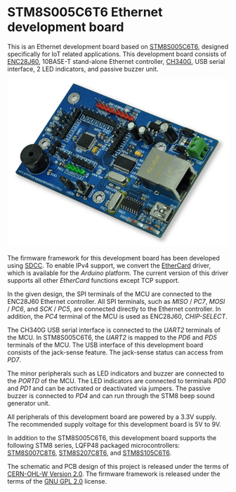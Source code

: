 # STM8S005C6T6 Ethernet development board

This is an Ethernet development board based on [STM8S005C6T6](https://www.st.com/resource/en/datasheet/stm8s005c6.pdf), designed specifically for IoT related applications. This development board consists of [ENC28J60](http://ww1.microchip.com/downloads/en/devicedoc/39662c.pdf), 10BASE-T stand-alone Ethernet controller, [CH340G](https://cdn.sparkfun.com/datasheets/Dev/Arduino/Other/CH340DS1.PDF), USB serial interface, 2 LED indicators, and passive buzzer unit.

![STM8S005C6T6 Ethernet development board](https://raw.githubusercontent.com/dilshan/stm8s005-iot-devboard/main/resources/stm8s005-iot-board.jpg)

The firmware framework for this development board has been developed using [SDCC](http://sdcc.sourceforge.net/). To enable IPv4 support, we convert the [EtherCard](https://github.com/njh/EtherCard) driver, which is available for the *Arduino* platform. The current version of this driver supports all other *EtherCard* functions except TCP support.

In the given design, the SPI terminals of the MCU are connected to the ENC28J60 Ethernet controller. All SPI terminals, such as *MISO* / *PC7*, *MOSI* / *PC6*, and *SCK* / *PC5*, are connected directly to the Ethernet controller. In addition, the *PC4* terminal of the MCU is used as ENC28J60, *CHIP-SELECT*. 

The CH340G USB serial interface is connected to the *UART2* terminals of the MCU. In STM8S005C6T6, the *UART2* is mapped to the *PD6* and *PD5* terminals of the MCU. The USB interface of this development board consists of the jack-sense feature. The jack-sense status can access from *PD7*.

The minor peripherals such as LED indicators and buzzer are connected to the *PORTD* of the MCU. The LED indicators are connected to terminals *PD0* and *PD1* and can be activated or deactivated via jumpers. The passive buzzer is connected to *PD4* and can run through the STM8 beep sound generator unit.

All peripherals of this development board are powered by a 3.3V supply. The recommended supply voltage for this development board is  5V to 9V.

In addition to the STM8S005C6T6, this development board supports the following STM8 series, LQFP48 packaged microcontrollers: [STM8S007C8T6](https://www.st.com/resource/en/datasheet/stm8s007c8.pdf), [STM8S207C8T6](https://www.st.com/resource/en/datasheet/stm8s207c8.pdf), and [STM8S105C6T6](https://www.st.com/resource/en/datasheet/stm8s105c6.pdf).

The schematic and PCB design of this project is released under the terms of [CERN-OHL-W Version 2.0](https://ohwr.org/cern_ohl_w_v2.pdf). The firmware framework is released under the terms of the [GNU GPL 2.0](https://github.com/dilshan/stm8s005-iot-devboard/blob/main/LICENSE) license.

